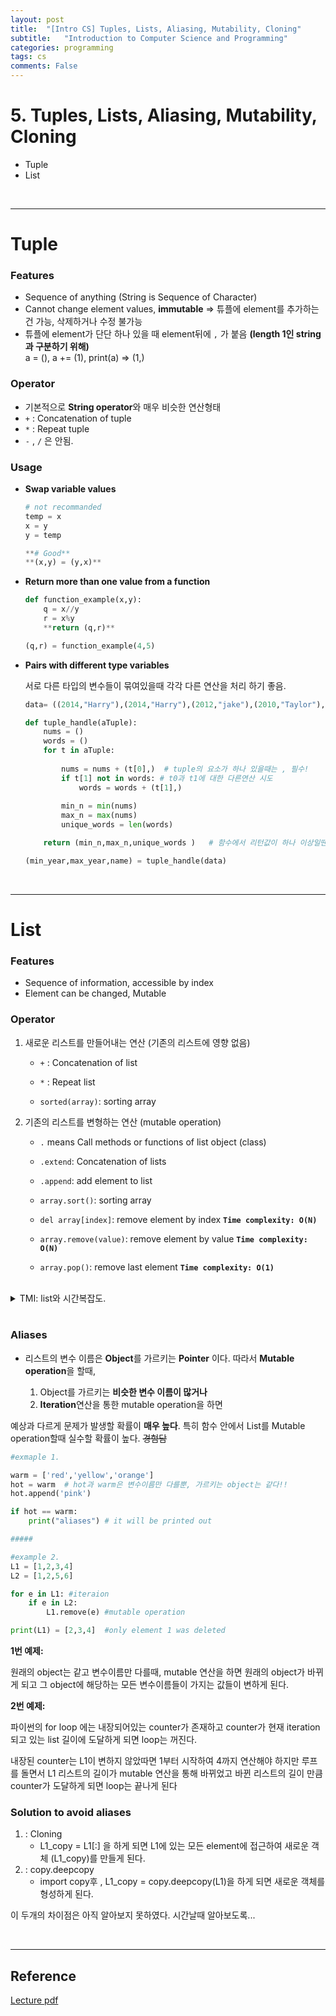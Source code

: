 ```yaml
---
layout: post
title:  "[Intro CS] Tuples, Lists, Aliasing, Mutability, Cloning"
subtitle:   "Introduction to Computer Science and Programming"
categories: programming
tags: cs
comments: False
---
```

# 5. Tuples, Lists, Aliasing, Mutability, Cloning
- Tuple
- List

<br/>

***

# Tuple

### Features

- Sequence of  anything   (String is Sequence of Character)
- Cannot change element values, **immutable** 
⇒ 튜플에 element를 추가하는건 가능, 삭제하거나 수정 불가능
- 튜플에 element가 단단 하나 있을 때 element뒤에 `,` 가 붙음  **(length 1인 string과 구분하기 위해)**  
 a = (), a += (1),  print(a) ⇒ (1,)  


### Operator

- 기본적으로 **String operator**와 매우 비슷한 연산형태
- `+` : Concatenation of tuple   
- `*` : Repeat tuple
- `-` , `/` 은 안됨.

### Usage

- **Swap variable values**

    ```python
    # not recommanded
    temp = x
    x = y 
    y = temp

    **# Good**
    **(x,y) = (y,x)**

    ```

- **Return more than one value from a function**

    ```python
    def function_example(x,y):
    	q = x//y
    	r = x%y
    	**return (q,r)**

    (q,r) = function_example(4,5)
    ```

- **Pairs with different type variables**

    서로 다른 타입의 변수들이 묶여있을때 각각 다른 연산을 처리 하기 좋음.

    ```python
    data= ((2014,"Harry"),(2014,"Harry"),(2012,"jake"),(2010,"Taylor"),(2008,"Joe") )

    def tuple_handle(aTuple):
    	nums = ()
    	words = ()
    	for t in aTuple:
    	    
    	    nums = nums + (t[0],)  # tuple의 요소가 하나 있을때는 , 필수!
    	    if t[1] not in words: # t0과 t1에 대한 다른연산 시도
    	        words = words + (t[1],)
    	
    	    min_n = min(nums)
    	    max_n = max(nums)
    	    unique_words = len(words)

    	return (min_n,max_n,unique_words )   # 함수에서 리턴값이 하나 이상일땐 튜플로!

    (min_year,max_year,name) = tuple_handle(data)
    ```

<br/>

***

# List

### Features

- Sequence of information, accessible by index
- Element can be changed, Mutable

### Operator

1. 새로운 리스트를 만들어내는 연산 (기존의 리스트에 영향 없음)

    - `+` : Concatenation of list

    - `*` : Repeat list

    - `sorted(array)`: sorting array

2. 기존의 리스트를 변형하는 연산  (mutable operation)

    - `.` means Call methods or functions of list object (class)

    - `.extend`: Concatenation of lists

    - `.append`: add element to list

    - `array.sort()`: sorting array

    - `del array[index]`: remove element by index **`Time complexity: O(N)`**

    - `array.remove(value)`: remove element by value **`Time complexity: O(N)`** 

    - `array.pop()`: remove last element **`Time complexity: O(1)`**   

<br/>

<details>    
<summary> TMI: list와 시간복잡도. </summary>
<div markdown="1">   


코딩을 하다보면 list의 요소들을 제거해줘야되는 연산을 많이 하게 될 것이다. list는 기본적으로 stack의 구조를 (LIFO) 따라 pop을 하게 될 경우 가장 마지막 요소가 빠지게 되고 시간 복잡도는 O(1)이게 된다. 하지만 가장 처음에 들어온 요소를 제거 하기 위한 pop(0), pop(1)과 같은 연산들은 O(N)의 시간복잡도를 가지고 이럴 경우 굉장히 비효율적인 연산이 된다.

이러한 연산이 필요한 경우 list가 아닌 파이썬의 built-in 모듈 collections의 deque를 사용하여 popleft, appendleft와 같은 연산을 활용하자. 

</div>
</details>

<br/>

### Aliases  
- 리스트의 변수 이름은 **Object**를 가르키는 **Pointer** 이다. 따라서 **Mutable operation**을 할때,

    1.  Object를 가르키는 **비슷한 변수 이름이 많거나**
    2.  **Iteration**연산을 통한 mutable operation을 하면

예상과 다르게 문제가 발생할 확률이 **매우 높다**. 특히 함수 안에서 List를 Mutable operation할때 실수할 확률이 높다. ~~경험담~~

```python
#exmaple 1.

warm = ['red','yellow','orange']
hot = warm  # hot과 warm은 변수이름만 다를뿐, 가르키는 object는 같다!! 
hot.append('pink')

if hot == warm:
	print("aliases") # it will be printed out

#####

#example 2.
L1 = [1,2,3,4]
L2 = [1,2,5,6]

for e in L1: #iteraion
	if e in L2:
		L1.remove(e) #mutable operation 

print(L1) = [2,3,4]  #only element 1 was deleted
```

**1번 예제:**

원래의 object는 같고 변수이름만 다를때, mutable 연산을 하면 원래의 object가 바뀌게 되고 그 object에 해당하는 모든 변수이름들이 가지는 값들이 변하게 된다.

**2번 예제:**

파이썬의 for loop 에는 내장되어있는 counter가 존재하고 counter가 현재 iteration되고 있는 list 길이에 도달하게 되면 loop는 꺼진다. 

내장된 counter는 L1이 변하지 않았따면 1부터 시작하여 4까지 연산해야 하지만 루프를 돌면서 L1 리스트의 길이가 mutable 연산을 통해 바뀌었고 바뀐 리스트의 길이 만큼 counter가 도달하게 되면 loop는 끝나게 된다

### Solution to avoid aliases

1. : Cloning 
    - L1_copy = L1[:] 을 하게 되면 L1에 있는 모든 element에 접근하여 새로운 객체 (L1_copy)를 만들게 된다.
2. : copy.deepcopy
    - import copy후 , L1_copy = copy.deepcopy(L1)을 하게 되면 새로운 객체를 형성하게 된다.

이 두개의 차이점은 아직 알아보지 못하였다. 시간날때 알아보도록...


<br/>

*** 

## Reference

[Lecture pdf](https://github.com/swha0105/swha0105.github.io/blob/gh-pages/assets/intro_cs/material/Lec5.pdf) 